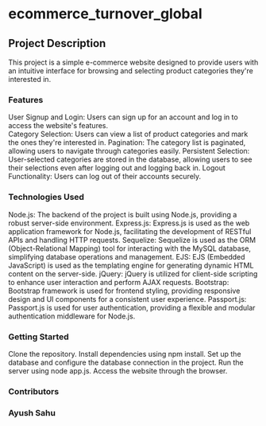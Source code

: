 # ecommerce_turnover_global

## Project Description

This project is a simple e-commerce website designed to provide users with an intuitive interface for browsing and selecting product categories they're interested in.

### Features

User Signup and Login: Users can sign up for an account and log in to access the website's features.<br>
Category Selection: Users can view a list of product categories and mark the ones they're interested in.
Pagination: The category list is paginated, allowing users to navigate through categories easily.
Persistent Selection: User-selected categories are stored in the database, allowing users to see their selections even after logging out and logging back in.
Logout Functionality: Users can log out of their accounts securely.

### Technologies Used

Node.js: The backend of the project is built using Node.js, providing a robust server-side environment.
Express.js: Express.js is used as the web application framework for Node.js, facilitating the development of RESTful APIs and handling HTTP requests.
Sequelize: Sequelize is used as the ORM (Object-Relational Mapping) tool for interacting with the MySQL database, simplifying database operations and management.
EJS: EJS (Embedded JavaScript) is used as the templating engine for generating dynamic HTML content on the server-side.
jQuery: jQuery is utilized for client-side scripting to enhance user interaction and perform AJAX requests.
Bootstrap: Bootstrap framework is used for frontend styling, providing responsive design and UI components for a consistent user experience.
Passport.js: Passport.js is used for user authentication, providing a flexible and modular authentication middleware for Node.js.

### Getting Started

Clone the repository.
Install dependencies using npm install.
Set up the database and configure the database connection in the project.
Run the server using node app.js.
Access the website through the browser.

### Contributors

### Ayush Sahu
